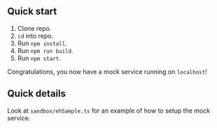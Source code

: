 ## Quick start

1. Clone repo.
2. `cd` into repo.
3. Run `npm install`.
4. Run `npm run build`.
5. Run `npm start`.

Congratulations, you now have a mock service running on `localhost`!

## Quick details

Look at `sandbox/ehSample.ts` for an example of how to setup the mock service.
